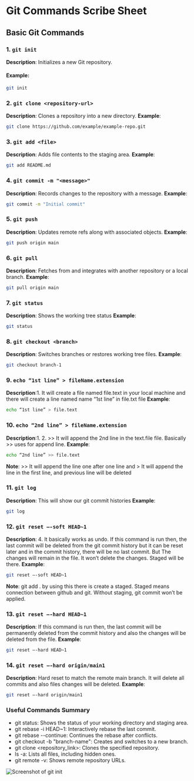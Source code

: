 # Git Commands Scribe Sheet

## Basic Git Commands

### 1. `git init`
**Description**: Initializes a new Git repository.
#### **Example**:
```bash
git init
```

### 2. `git clone <repository-url>`
**Description**: Clones a repository into a new directory.
**Example**:
```bash
git clone https://github.com/example/example-repo.git
```

### 3. `git add <file>`
**Description**: Adds file contents to the staging area.
**Example**:
```bash
git add README.md
```
### 4. `git commit -m "<message>"`
**Description**: Records changes to the repository with a message.
**Example**:
```bash
git commit -m "Initial commit"
```
### 5. `git push`
**Description**:  Updates remote refs along with associated objects.
**Example**:
```bash
git push origin main
```
### 6. `git pull`
**Description**: Fetches from and integrates with another repository or a local branch.
**Example**:
```bash
git pull origin main
```
### 7. `git status`
**Description**: Shows the working tree status
**Example**:
```bash
git status
```
### 8. `git checkout <branch>`
**Description**: Switches branches or restores working tree files.
**Example**:
```bash
git checkout branch-1
```
### 9. `echo “1st line” > fileName.extension `
**Description**:1.	It will create a file named file.text in your local machine and there will create a line named name “1st line” in file.txt file
**Example**:
```bash
echo “1st line” > file.text 
```
### 10. `echo “2nd line” > fileName.extension `
**Description**:1.	2.	>> It will append the 2nd line in the text.file  file. Basically >> uses for append line.
**Example**: 
```bash
echo “2nd line” >> file.text 
```
**Note**: >> It will append the line one after one line and > It will append the line in the first line, and previous line will be deleted

### 11. `git log`
**Description**: This will show our git commit histories
**Example**:
```bash
git log
```
### 12. `git reset –-soft HEAD~1`
**Description**: 4.	It basically works as undo. If this command is run then, the last commit will be deleted from the git commit history but it can be reset later and in the commit history, there will be no last commit. But The changes will remain in the file.  It won’t delete the changes. Staged will be there.
**Example**:
```bash
git reset –-soft HEAD~1
```
**Note**:  git add . by using this there is create a staged. Staged means connection between github and git. Without staging, git commit won’t be applied.

### 13. `git reset –-hard HEAD~1`
**Description**: 	If this command is run then, the last commit will be permanently deleted from the commit history and also the changes will be deleted from the file.
**Example**:
```bash
git reset –-hard HEAD~1

```
### 14. `git reset –-hard origin/main1`
**Description**: Hard reset to match the remote main branch. It will delete all commits and also files changes will be deleted.
**Example**:
```bash
git reset –-hard origin/main1
```

### Useful Commands Summary
-   git status: Shows the status of your working directory and staging area.
-   git rebase -i HEAD~1: Interactively rebase the last commit.
-   git rebase --continue: Continues the rebase after conflicts.
-   git checkout -b "branch-name": Creates and switches to a new branch.
-   git clone <repository_link>: Clones the specified repository.
-   ls -a: Lists all files, including hidden ones.
-   git remote -v: Shows remote repository URLs.

![Screenshot of git init](1.png)
